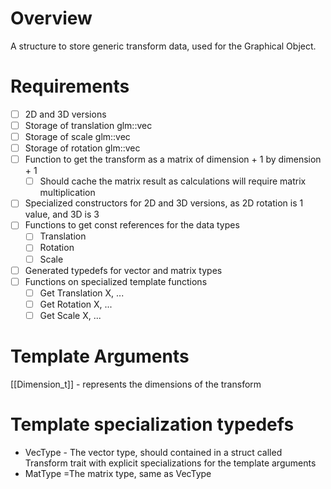 # Overview
A structure to store generic transform data, used for the Graphical Object.

# Requirements
 - [ ] 2D and 3D versions
 - [ ] Storage of translation glm::vec
 - [ ] Storage of scale glm::vec
 - [ ] Storage of rotation glm::vec
 - [ ] Function to get the transform as a matrix of dimension + 1 by dimension + 1
	 - [ ] Should cache the matrix result as calculations will require matrix multiplication
 - [ ] Specialized constructors for 2D and 3D versions, as 2D rotation is 1 value, and 3D is 3
 - [ ] Functions to get const references for the data types
	 - [ ] Translation
	 - [ ] Rotation
	 - [ ] Scale
 - [ ] Generated typedefs for vector and matrix types
 - [ ] Functions on specialized template functions
	 - [ ] Get Translation X, ...
	 - [ ] Get Rotation X, ...
	 - [ ] Get Scale X, ...

# Template Arguments
[[Dimension_t]] - represents the dimensions of the transform

# Template specialization typedefs

- VecType - The vector type,  should contained in a struct called Transform trait with explicit specializations for the template arguments
- MatType =The matrix type, same as VecType